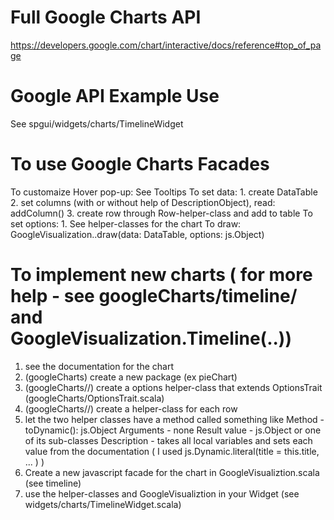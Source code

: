 # Full Google Charts API
https://developers.google.com/chart/interactive/docs/reference#top_of_page

# Google API Example Use
See spgui/widgets/charts/TimelineWidget

# To use Google Charts Facades
To customaize Hover pop-up: See Tooltips
To set data: 1. create DataTable
             2. set columns (with or without help of DescriptionObject), read: addColumn()
             3. create row through Row-helper-class and add to table
To set options:
             1. See helper-classes for the chart
To draw:     GoogleVisualization.<Your chart>.draw(data: DataTable, options: js.Object)


# To implement new charts ( for more help - see googleCharts/timeline/ and GoogleVisualization.Timeline(..))
1. see the documentation for the chart
2. (googleCharts) create a new package (ex pieChart)
3. (googleCharts/<new package>/<chart options>) create a options helper-class
    that extends OptionsTrait (googleCharts/OptionsTrait.scala)
4. (googleCharts/<new package>/<chart row>) create a helper-class for each row
5. let the two helper classes have a method called something like
    Method          - toDynamic(): js.Object
    Arguments       - none
    Result value    - js.Object or one of its sub-classes
    Description     - takes all local variables and sets each value from the documentation
                      ( I used js.Dynamic.literal(title = this.title, ... ) )
6. Create a new javascript facade for the chart in GoogleVisualiztion.scala (see timeline)
7. use the helper-classes and GoogleVisualiztion in your Widget (see widgets/charts/TimelineWidget.scala)